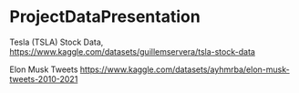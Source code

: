 # ProjectDataPresentation
Tesla (TSLA) Stock Data, 
https://www.kaggle.com/datasets/guillemservera/tsla-stock-data

Elon Musk Tweets
https://www.kaggle.com/datasets/ayhmrba/elon-musk-tweets-2010-2021
